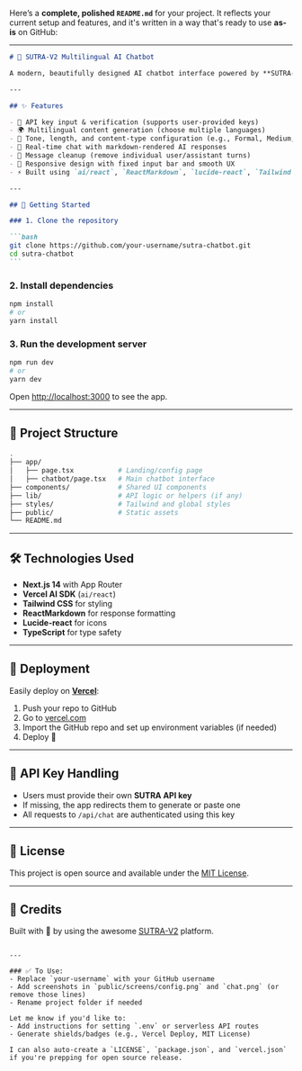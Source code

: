 Here’s a **complete, polished `README.md`** for your project. It reflects your current setup and features, and it's written in a way that's ready to use **as-is** on GitHub:

---

````md
# 🧠 SUTRA-V2 Multilingual AI Chatbot

A modern, beautifully designed AI chatbot interface powered by **SUTRA-V2**, enabling multilingual content generation with customizable tone, length, and type — all built using **Next.js**, **Vercel AI SDK**, and **Tailwind CSS**.

---

## ✨ Features

- 🔑 API key input & verification (supports user-provided keys)
- 🌍 Multilingual content generation (choose multiple languages)
- 🎨 Tone, length, and content-type configuration (e.g., Formal, Medium, Blog)
- 💬 Real-time chat with markdown-rendered AI responses
- 🧽 Message cleanup (remove individual user/assistant turns)
- 📱 Responsive design with fixed input bar and smooth UX
- ⚡ Built using `ai/react`, `ReactMarkdown`, `lucide-react`, `Tailwind CSS`, and `Next.js`

---

## 🚀 Getting Started

### 1. Clone the repository

```bash
git clone https://github.com/your-username/sutra-chatbot.git
cd sutra-chatbot
```
````

### 2. Install dependencies

```bash
npm install
# or
yarn install
```

### 3. Run the development server

```bash
npm run dev
# or
yarn dev
```

Open [http://localhost:3000](http://localhost:3000) to see the app.

---

## 🔧 Project Structure

```bash
.
├── app/
│   ├── page.tsx           # Landing/config page
│   ├── chatbot/page.tsx   # Main chatbot interface
├── components/            # Shared UI components
├── lib/                   # API logic or helpers (if any)
├── styles/                # Tailwind and global styles
├── public/                # Static assets
└── README.md
```

---

## 🛠 Technologies Used

- **Next.js 14** with App Router
- **Vercel AI SDK** (`ai/react`)
- **Tailwind CSS** for styling
- **ReactMarkdown** for response formatting
- **Lucide-react** for icons
- **TypeScript** for type safety

---

## 🧪 Deployment

Easily deploy on **[Vercel](https://vercel.com/)**:

1. Push your repo to GitHub
2. Go to [vercel.com](https://vercel.com/)
3. Import the GitHub repo and set up environment variables (if needed)
4. Deploy 🚀

---

## 🔐 API Key Handling

- Users must provide their own **SUTRA API key**
- If missing, the app redirects them to generate or paste one
- All requests to `/api/chat` are authenticated using this key

---

## 📄 License

This project is open source and available under the [MIT License](LICENSE).

---

## 🙌 Credits

Built with 💙 by using the awesome [SUTRA-V2](https://sutra.ai) platform.

```

---

### ✅ To Use:
- Replace `your-username` with your GitHub username
- Add screenshots in `public/screens/config.png` and `chat.png` (or remove those lines)
- Rename project folder if needed

Let me know if you'd like to:
- Add instructions for setting `.env` or serverless API routes
- Generate shields/badges (e.g., Vercel Deploy, MIT License)

I can also auto-create a `LICENSE`, `package.json`, and `vercel.json` if you're prepping for open source release.
```
